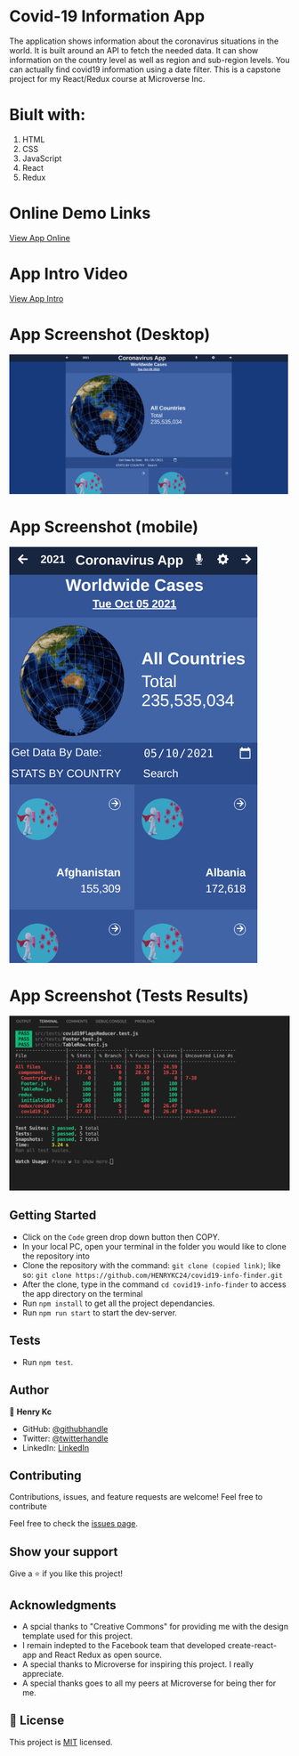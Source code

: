 # Covid-19 Information App

The application shows information about the coronavirus situations in the world. It is built around an API to fetch the needed data. It can show information on the country level as well as region and sub-region levels. You can actually find covid19 information using a date filter. This is a capstone project for my React/Redux course at Microverse Inc.

# Biult with:
1. HTML
2. CSS
3. JavaScript
4. React
5. Redux


# Online Demo Links
[View App Online](https://henrykc24.github.io/covid19-info-finder/)
# App Intro Video
[View App Intro](https://vimeo.com/632982353)

# App Screenshot (Desktop)

![print](./src/assets/images/app_screenshot.png)
# App Screenshot (mobile)
![print](./src/assets/images/app_screenshot_mobile.png)
# App Screenshot (Tests Results)
![print](./src/assets/images/tests_result.png)

## Getting Started

- Click on the `Code` green drop down button then COPY.
- In your local PC, open your terminal in the folder you would like to clone the repository into
- Clone the repository with the command: `git clone (copied link)`; like so: `git clone https://github.com/HENRYKC24/covid19-info-finder.git`
- After the clone, type in the command `cd covid19-info-finder` to access the app directory on the terminal
- Run `npm install` to get all the project dependancies.
- Run `npm run start` to start the dev-server.

## Tests
- Run `npm test`.

## Author

👤 **Henry Kc**

- GitHub: [@githubhandle](https://github.com/henrykc24)
- Twitter: [@twitterhandle](https://twitter.com/henrykc24)
- LinkedIn: [LinkedIn](https://linkedin.com/in/henry-kc)

## Contributing

Contributions, issues, and feature requests are welcome!
Feel free to contribute

Feel free to check the [issues page](https://github.com/HENRYKC24/covid19-info-finder/issues/).


## Show your support

Give a ⭐️ if you like this project!

## Acknowledgments
- A spcial thanks to "Creative Commons" for providing me with the design template used for this project.
- I remain indepted to the Facebook team that developed create-react-app and React Redux as open source.
- A special thanks to Microverse for inspiring this project. I really appreciate.
- A special thanks goes to all my peers at Microverse for being ther for me.

## 📝 License

This project is [MIT](./LICENSE) licensed.
